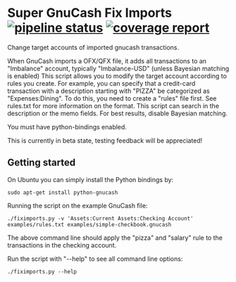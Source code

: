 # Super GnuCash Fix Imports [![pipeline status](https://gitlab.com/shackra/gnucash-fiximports/badges/master/pipeline.svg)](https://gitlab.com/shackra/gnucash-fiximports/commits/master) [![coverage report](https://gitlab.com/shackra/gnucash-fiximports/badges/master/coverage.svg)](https://gitlab.com/shackra/gnucash-fiximports/commits/master)

Change target accounts of imported gnucash transactions.

When GnuCash imports a OFX/QFX file, it adds all transactions to an "Imbalance" account, typically
"Imbalance-USD" (unless Bayesian matching is enabled) This script allows you to modify the target
account according to rules you create. For example, you can specify that a credit-card transaction
with a description starting with "PIZZA" be categorized as "Expenses:Dining". To do this, you need
to create a "rules" file first. See rules.txt for more information on the format. This script can
search in the description or the memo fields. For best results, disable Bayesian matching.

You must have python-bindings enabled.

This is currently in beta state, testing feedback will be appreciated!

## Getting started

On Ubuntu you can simply install the Python bindings by:

    sudo apt-get install python-gnucash

Running the script on the example GnuCash file:

    ./fiximports.py -v 'Assets:Current Assets:Checking Account' examples/rules.txt examples/simple-checkbook.gnucash

The above command line should apply the "pizza" and "salary" rule to the transactions in the checking account.

Run the script with "--help" to see all command line options:

    ./fiximports.py --help
